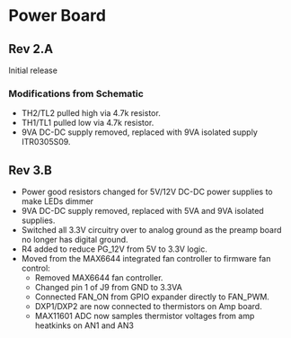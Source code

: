 # Power Board

## Rev 2.A
Initial release

### Modifications from Schematic
* TH2/TL2 pulled high via 4.7k resistor.
* TH1/TL1 pulled low via 4.7k resistor.
* 9VA DC-DC supply removed, replaced with 9VA isolated supply ITR0305S09.

## Rev 3.B
* Power good resistors changed for 5V/12V DC-DC power supplies to make LEDs dimmer
* 9VA DC-DC supply removed, replaced with 5VA and 9VA isolated supplies.
* Switched all 3.3V circuitry over to analog ground as the preamp board no longer has digital ground.
* R4 added to reduce PG_12V from 5V to 3.3V logic.
* Moved from the MAX6644 integrated fan controller to firmware fan control:
  - Removed MAX6644 fan controller.
  - Changed pin 1 of J9 from GND to 3.3VA
  - Connected FAN_ON from GPIO expander directly to FAN_PWM.
  - DXP1/DXP2 are now connected to thermistors on Amp board.
  - MAX11601 ADC now samples thermistor voltages from amp heatkinks on AN1 and AN3
